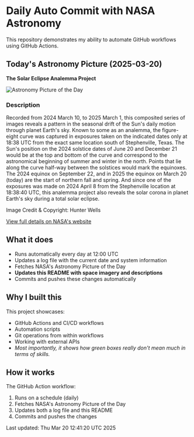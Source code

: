 # Daily Auto Commit with NASA Astronomy
This repository demonstrates my ability to automate GitHub workflows using GitHub Actions.

## Today's Astronomy Picture (2025-03-20)
**The Solar Eclipse Analemma Project**

![Astronomy Picture of the Day](https://apod.nasa.gov/apod/image/2503/HunterWells_submission3-3labelled1024.jpg)

### Description
Recorded from 2024 March 10, to 2025 March 1, this composited series of images reveals a pattern in the seasonal drift of the Sun's daily motion through planet Earth's sky. Known to some as an analemma, the figure-eight curve was captured in exposures taken on the indicated dates only at 18:38 UTC from the exact same location south of Stephenville, Texas. The Sun's position on the 2024 solstice dates of June 20 and December 21 would be at the top and bottom of the curve and correspond to the astronomical beginning of summer and winter in the north. Points that lie along the curve half-way between the solstices would mark the equinoxes. The 2024 equinox on September 22, and in 2025 the equinox on March 20 (today) are the start of northern fall and spring. And since one of the exposures was made on 2024 April 8 from the Stephenville location at 18:38:40 UTC, this analemma project also reveals the solar corona in planet Earth's sky during a total solar eclipse.

Image Credit & Copyright: Hunter Wells

[View full details on NASA's website](https://apod.nasa.gov/apod/astropix.html)

## What it does
- Runs automatically every day at 12:00 UTC
- Updates a log file with the current date and system information
- Fetches NASA's Astronomy Picture of the Day
- **Updates this README with space imagery and descriptions**
- Commits and pushes these changes automatically

## Why I built this
This project showcases:
- GitHub Actions and CI/CD workflows
- Automation scripts
- Git operations from within workflows
- Working with external APIs
- *Most importantly, it shows how green boxes really don't mean much in terms of skills.*

## How it works
The GitHub Action workflow:
1. Runs on a schedule (daily)
2. Fetches NASA's Astronomy Picture of the Day
3. Updates both a log file and this README
4. Commits and pushes the changes

Last updated: Thu Mar 20 12:41:20 UTC 2025
